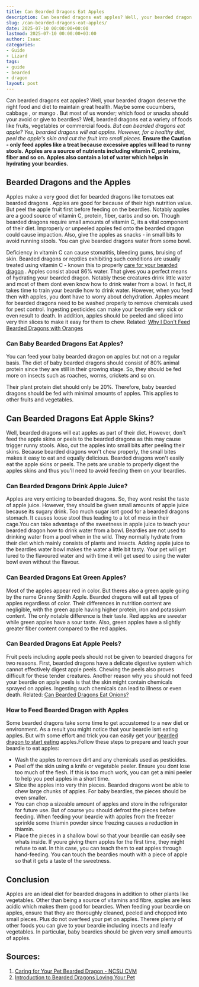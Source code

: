 ```yaml
---
title: Can Bearded Dragons Eat Apples
description: Can bearded dragons eat apples? Well, your bearded dragon deserve the right food and diet to maintain great health. Maybe some cucumbers, cabbage , or mango ....
slug: /can-bearded-dragons-eat-apples/
date: 2025-07-10 00:00:00+00:00
lastmod: 2025-07-10 00:00:00+03:00
author: Isaac
categories:
- Guide
- Lizard
tags:
- guide
- bearded
- dragon
layout: post
---
```

Can bearded dragons eat apples? Well, your bearded dragon deserve the right food and diet to maintain great health. Maybe some
cucumbers,
cabbage
, or
mango
.
But most of us wonder; which food or snacks should your avoid or give to beardies? Well,
bearded dragons eat a variety of foods
like fruits, vegetables or commercial foods.
*But can bearded dragons eat apple? Yes, bearded dragons will eat apples. However, for a healthy diet, peel the apple's skin and cut the fruit into small pieces.*
**Ensure the Caution - only feed apples like a treat because excessive apples will lead to runny stools.**
**Apples are a source of nutrients including vitamin C, proteins, fiber and so on. Apples also contain a lot of water which helps in hydrating your beardies.**

## **Bearded Dragons and the Apples**
Apples make a very good diet for bearded dragons like
tomatoes eat bearded dragons
. Apples are good for because of their high nutrition value. But peel the apple fruit first before feeding on the beardies.
Notably apples are a good source of vitamin C, protein, fiber, carbs and so on. Though bearded dragons require small amounts of vitamin C, its a vital component of their diet.
Improperly or unpeeled apples fed onto the bearded dragon could cause impaction. Also, give the apples as snacks - in small bits to avoid running stools. You can give bearded dragons water from some bowl.

Deficiency in vitamin C can cause stomatitis, bleeding gums, bruising of skin. Bearded dragons or reptiles exhibiting such conditions are usually treated using vitamin C - known this to properly
[care for your bearded dragon](http://www.animalplanet.com/pets/other-pets/bearded-dragon-stats-facts/)
.
Apples consist about 86% water. That gives you a perfect means of hydrating your bearded dragon. Notably these creatures drink little water and most of them dont even know how to drink water from a bowl. In fact, it takes time to train your beardie how to drink water. However, when you feed then with apples, you dont have to worry about dehydration.
Apples meant for bearded dragons need to be washed properly to remove chemicals used for pest control. Ingesting pesticides can make your beardie very sick or even result to death. In addition, apples should be peeled and sliced into very thin slices to make it easy for them to chew.
Related:
[Why I Don't Feed Bearded Dragons with Oranges](https://pestpolicy.com/can-bearded-dragons-eat-oranges/)
### **Can Baby Bearded Dragons Eat Apples?**
You can feed your baby bearded dragon on apples but not on a regular basis. The diet of baby bearded dragons should consist of 80% animal protein since they are still in their growing stage.
So, they should be fed more on insects such as roaches, worms, crickets and so on.

Their plant protein diet should only be 20%. Therefore, baby bearded dragons should be fed with minimal amounts of apples. This applies to other fruits and vegetables.
## Can Bearded Dragons Eat Apple Skins?
Well, bearded dragons will eat apples as part of their diet. However, don't feed the apple skins or peels to the bearded dragons as this may cause trigger runny stools.
Also, cut the apples into small bits after peeling their skins. Because bearded dragons won't chew properly, the small bites makes it easy to eat and equally delicious.
Bearded dragons won't easily eat the apple skins or peels. The pets are unable to properly digest the apples skins and thus you'll need to avoid feeding them on your beardies.

### **Can Bearded Dragons Drink Apple Juice?**
Apples are very enticing to bearded dragons. So, they wont resist the taste of apple juice. However, they should be given small amounts of apple juice because its sugary drink.
Too much sugar isnt good for a bearded dragons stomach. It causes loose stool thus leading to a lot of mess in their cage.You can take advantage of the sweetness in apple juice to teach your bearded dragon how to drink water from a bowl.
Beardies are not used to drinking water from a pool when in the wild. They normally hydrate from their diet which mainly consists of plants and insects.
Adding apple juice to the beardies water bowl makes the water a little bit tasty. Your pet will get lured to the flavoured water and with time it will get used to using the water bowl even without the flavour.
### **Can Bearded Dragons Eat Green Apples?**
Most of the apples appear red in color. But theres also a green apple going by the name Granny Smith Apple. Bearded dragons will eat all types of apples regardless of color.
Their differences in nutrition content are negligible, with the green apple having higher protein, iron and potassium content.
The only notable difference is their taste. Red apples are sweeter while green apples have a sour taste. Also, green apples have a slightly greater fiber content compared to the red apples.
### **Can Bearded Dragons Eat Apple Peels?**
Fruit peels including apple peels should not be given to bearded dragons for two reasons. First, bearded dragons have a delicate digestive system which cannot effectively digest apple peels. Chewing the peels also proves difficult for these tender creatures.
Another reason why you should not feed your beardie on apple peels is that the skin might contain chemicals sprayed on apples. Ingesting such chemicals can lead to illness or even death.
Related:
[Can Bearded Dragons Eat Onions?](https://pestpolicy.com/can-bearded-dragons-eat-onions/)
### **How to Feed Bearded Dragon with Apples**
Some bearded dragons take some time to get accustomed to a new diet or environment. As a result you might notice that your beardie isnt eating apples.
But with some effort and trick you can easily get your
[bearded dragon to start eating](https://pestpolicy.com/can-bearded-dragons-eat-mango/)
apples.Follow these steps to prepare and teach your beardie to eat apples:
- Wash the apples to remove dirt and any chemicals used as pesticides.
- Peel off the skin using a knife or vegetable peeler. Ensure you dont lose too much of the flesh. If this is too much work, you can get a mini peeler to help you peel apples in a short time.
- Slice the apples into very thin pieces. Bearded dragons wont be able to chew large chunks of apples. For baby beardies, the pieces should be even smaller.
- You can chop a sizeable amount of apples and store in the refrigerator for future use. But of course you should defrost the pieces before feeding. When feeding your beardie with apples from the freezer sprinkle some thiamin powder since freezing causes a reduction in thiamin.
- Place the pieces in a shallow bowl so that your beardie can easily see whats inside.
If youre giving them apples for the first time, they might refuse to eat. In this case, you can teach them to eat apples through hand-feeding. You can touch the beardies mouth with a piece of apple so that it gets a taste of the sweetness.
## **Conclusion**
Apples are an ideal diet for bearded dragons in addition to other plants like vegetables. Other than being a source of vitamins and fibre, apples are less acidic which makes them good for beardies.
When feeding your beardie on apples, ensure that they are thoroughly cleaned, peeled and chopped into small pieces. Plus do not overfeed your pet on apples.
Therere plenty of other foods you can give to your beardie including insects and leafy vegetables. In particular, baby beardies should be given very small amounts of apples.
## Sources:
1. [Caring for Your Pet Bearded Dragon - NCSU CVM](https://cvm.ncsu.edu/documents/caring-for-your-bearded-dragon/)
2. [Introduction to Bearded Dragons  Loving Your Pet](https://www.lovingyourpet.co.uk/bearded-dragons/introduction-to-bearded-dragons.php)
